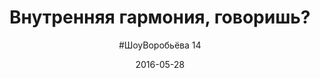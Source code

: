 ---
title: "Внутренняя гармония, говоришь?"
layout: show
video: "lBLw13JcLo0"
description: "Говорят, внутренняя гармония — это хорошо. А не мешает ли она развиваться?"
date: "2016-05-28"
episode: 14
picture: 14.jpg
subtitle: '#ШоуВоробьёва 14'
---